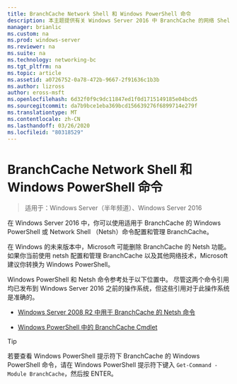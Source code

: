 ```yaml
---
title: BranchCache Network Shell 和 Windows PowerShell 命令
description: 本主题提供有关 Windows Server 2016 中 BranchCache 的网络 Shell 和 Windows PowerShell 命令参考资源的链接
manager: brianlic
ms.custom: na
ms.prod: windows-server
ms.reviewer: na
ms.suite: na
ms.technology: networking-bc
ms.tgt_pltfrm: na
ms.topic: article
ms.assetid: a0726752-0a78-472b-9667-2f91636c1b3b
ms.author: lizross
author: eross-msft
ms.openlocfilehash: 6d32f0f9c9dc11847ed1f0d1715149185e04bcd5
ms.sourcegitcommit: da7b9bce1eba369bcd156639276f6899714e279f
ms.translationtype: MT
ms.contentlocale: zh-CN
ms.lasthandoff: 03/26/2020
ms.locfileid: "80318529"
---
```

# <a name="branchcache-network-shell-and-windows-powershell-commands"></a>BranchCache Network Shell 和 Windows PowerShell 命令

>适用于：Windows Server（半年频道）、Windows Server 2016

在 Windows Server 2016 中，你可以使用适用于 BranchCache 的 Windows PowerShell 或 Network Shell （Netsh）命令配置和管理 BranchCache。  
  
在 Windows 的未来版本中，Microsoft 可能删除 BranchCache 的 Netsh 功能。 如果你当前使用 netsh 配置和管理 BranchCache 以及其他网络技术，Microsoft 建议你转换为 Windows PowerShell。  
  
Windows PowerShell 和 Netsh 命令参考处于以下位置中。 尽管这两个命令引用均已发布到 Windows Server 2016 之前的操作系统，但这些引用对于此操作系统是准确的。  
  
-   [Windows Server 2008 R2 中用于 BranchCache 的 Netsh 命令](https://technet.microsoft.com/library/dd979561(v=ws.10))  
  
-   [Windows PowerShell 中的 BranchCache Cmdlet](https://docs.microsoft.com/powershell/module/branchcache/?view=win10-ps)
  
> [!TIP]  
> 若要查看 Windows PowerShell 提示符下 BranchCache 的 Windows PowerShell 命令，请在 Windows PowerShell 提示符下键入 `Get-Command -Module BranchCache`，然后按 ENTER。  
  



